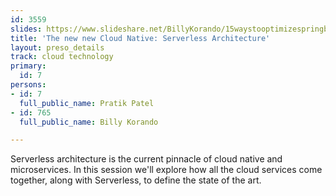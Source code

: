 ```yaml
---
id: 3559
slides: https://www.slideshare.net/BillyKorando/15waystooptimizespringbootforthecloud
title: 'The new new Cloud Native: Serverless Architecture'
layout: preso_details
track: cloud technology
primary:
  id: 7
persons:
- id: 7
  full_public_name: Pratik Patel
- id: 765
  full_public_name: Billy Korando

---
```

Serverless architecture is the current pinnacle of cloud native and microservices. In this session we'll explore how all the cloud services come together, along with Serverless, to define the state of the art.

